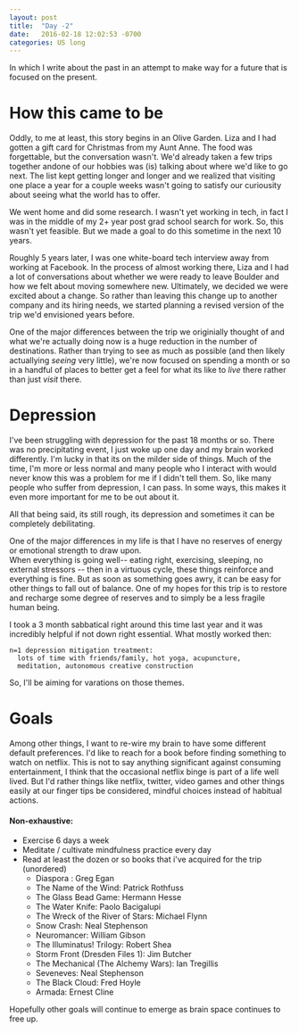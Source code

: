 ```yaml
---
layout: post
title:  "Day -2"
date:   2016-02-18 12:02:53 -0700
categories: US long  
---
```

In which I write about the past in an attempt to make way for a future that is focused on the present.

# How this came to be
Oddly, to me at least, this story begins in an Olive Garden.  Liza and I had gotten a gift card for Christmas from my Aunt Anne. The food was forgettable, but the conversation wasn't.  We'd already taken a few trips together andone of our hobbies was (is) talking about where we'd like to go next.  The list kept getting longer and longer and we realized that visiting one place a year for a couple weeks wasn't going to satisfy our curiousity about seeing what the world has to offer.

We went home and did some research.  I wasn't yet working in tech, in fact I was in the middle of my 2+ year post grad school search for work.  So, this wasn't yet feasible.  But we made a goal to do this sometime in the next 10 years.  

Roughly 5 years later, I was one white-board tech interview away from working at Facebook. In the process of almost working there, Liza and I had a lot of conversations about whether we were ready to leave Boulder and how we felt about moving somewhere new.  Ultimately, we decided we were excited about a change.  So rather than leaving this change up to another company and its hiring needs, we started planning a revised version of the trip we'd envisioned years before. 

One of the major differences between the trip we originially thought of and what we're actually doing now is a huge reduction in the number of destinations.  Rather than trying to see as much as possible (and then likely actuallying *seeing* very little), we're now focused on spending a month or so in a handful of places to better get a feel for what its like to *live* there rather than just *visit* there.

# Depression

I've been struggling with depression for the past 18 months or so. There was no precipitating event, I just woke up one day and my brain worked differently.  I'm lucky in that its on the milder side of things.  Much of the time, I'm more or less normal and many people who I interact with would never know this was a problem for me if I didn't tell them.  So, like many people who suffer from depression, I can pass. In some ways, this makes it even more important for me to be out about it.  

All that being said, its still rough, its depression and sometimes it can be completely debilitating.   

One of the major differences in my life is that I have no reserves of energy or emotional strength to draw upon.  
When everything is going well-- eating right, exercising, sleeping, no external stressors -- then in a virtuous cycle, these things reinforce and everything is fine.  But as soon as something goes awry, it can be easy for other things to fall out of balance.  One of my hopes for this trip is to restore and recharge some degree of reserves and to simply be a less fragile human being. 

I took a 3 month sabbatical right around this time last year and it was incredibly helpful if not down right essential. What mostly worked then:   

```
n=1 depression mitigation treatment: 
  lots of time with friends/family, hot yoga, acupuncture, 
  meditation, autonomous creative construction
```

So, I'll be aiming for varations on those themes.

# Goals
Among other things, I want to re-wire my brain to have some different default preferences.  I'd like to reach for a book before finding something to watch on netflix.  This is not to say anything significant against consuming entertainment, I think that the occasional netflix binge is part of a life well lived.  But I'd rather things like netflix, twitter, video games and other things easily at our finger tips be considered, mindful choices instead of habitual actions. 

#### Non-exhaustive:
+ Exercise 6 days a week
+ Meditate / cultivate mindfulness practice every day
+ Read at least the dozen or so books that i've acquired for the trip (unordered)
    +   Diaspora : Greg Egan
    +   The Name of the Wind: Patrick Rothfuss
    +   The Glass Bead Game: Hermann Hesse
    +   The Water Knife: Paolo Bacigalupi
    +   The Wreck of the River of Stars: Michael Flynn
    +   Snow Crash: Neal Stephenson
    +   Neuromancer: William Gibson
    +   The Illuminatus! Trilogy: Robert Shea
    +   Storm Front (Dresden Files 1): Jim Butcher
    +   The Mechanical (The Alchemy Wars): Ian Tregillis
    +   Seveneves: Neal Stephenson
    +   The Black Cloud: Fred Hoyle
    +   Armada: Ernest Cline

Hopefully other goals will continue to emerge as brain space continues to free up.
